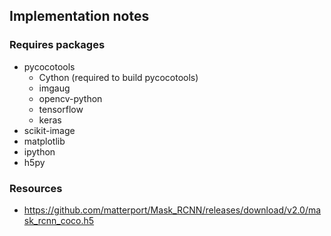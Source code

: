 ## Implementation notes

### Requires packages

- pycocotools
  - Cython (required to build pycocotools)
  - imgaug
  - opencv-python
  - tensorflow
  - keras
- scikit-image
- matplotlib
- ipython
- h5py

### Resources

- https://github.com/matterport/Mask_RCNN/releases/download/v2.0/mask_rcnn_coco.h5
